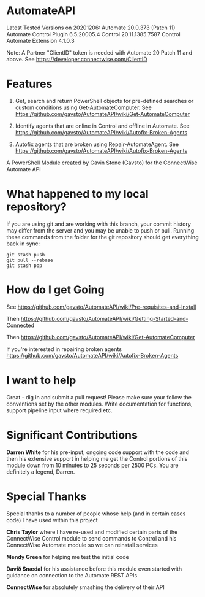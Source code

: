 # AutomateAPI
Latest Tested Versions on 20201206: 
Automate 20.0.373 (Patch 11) 
Automate Control Plugin 6.5.20005.4 
Control 20.11.1385.7587 
Control Automate Extension 4.1.0.3 
 
Note: A Partner "ClientID" token is needed with Automate 20 Patch 11 and above. See https://developer.connectwise.com/ClientID 
 
# Features
1) Get, search and return PowerShell objects for pre-defined searches or custom conditions using Get-AutomateComputer. See https://github.com/gavsto/AutomateAPI/wiki/Get-AutomateComputer

2) Identify agents that are online in Control and offline in Automate. See https://github.com/gavsto/AutomateAPI/wiki/Autofix-Broken-Agents

3) Autofix agents that are broken using Repair-AutomateAgent. See https://github.com/gavsto/AutomateAPI/wiki/Autofix-Broken-Agents

A PowerShell Module created by Gavin Stone (Gavsto) for the ConnectWise Automate API

# What happened to my local repository?
If you are using git and are working with this branch, your commit history may differ from the server and you may be unable to push or pull.
Running these commands from the folder for the git repository should get everything back in sync:

    git stash push
    git pull --rebase
    git stash pop

# How do I get Going
See https://github.com/gavsto/AutomateAPI/wiki/Pre-requisites-and-Install

Then https://github.com/gavsto/AutomateAPI/wiki/Getting-Started-and-Connected

Then https://github.com/gavsto/AutomateAPI/wiki/Get-AutomateComputer

If you're interested in repairing broken agents https://github.com/gavsto/AutomateAPI/wiki/Autofix-Broken-Agents

# I want to help
Great - dig in and submit a pull request! Please make sure your follow the conventions set by the other modules. Write documentation for functions, support pipeline input where required etc.

# Significant Contributions

**Darren White** for his pre-input, ongoing code support with the code and then his extensive support in helping me get the Control portions of this module down from 10 minutes to 25 seconds per 2500 PCs. You are definitely a legend, Darren.

# Special Thanks
Special thanks to a number of people whose help (and in certain cases code) I have used within this project

**Chris Taylor** where I have re-used and modified certain parts of the ConnectWise Control module to send commands to Control and his ConnectWise Automate module so we can reinstall services

**Mendy Green** for helping me test the initial code

**Davíð Snædal** for his assistance before this module even started with guidance on connection to the Automate REST APIs

**ConnectWise** for absolutely smashing the delivery of their API


